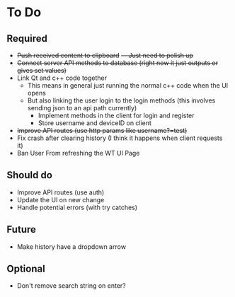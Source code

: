 # To Do

## Required

- ~~Push received content to clipboard~~ ~~-- Just need to polish up~~
- ~~Connect server API methods to database (right now it just outputs or gives set values)~~
- Link Qt and c++ code together
    - This means in general just running the normal c++ code when the UI opens
    - But also linking the user login to the login methods (this involves sending json to an api path currently)
      - Implement methods in the client for login and register
      - Store username and deviceID on client
- ~~Improve API routes (use http params like username?=test)~~
- Fix crash after clearing history (I think it happens when client requests it)
- Ban User From refreshing the WT UI Page

## Should do

- Improve API routes (use auth)
- Update the UI on new change
- Handle potential errors (with try catches)

## Future

- Make history have a dropdown arrow

## Optional

- Don't remove search string on enter?
